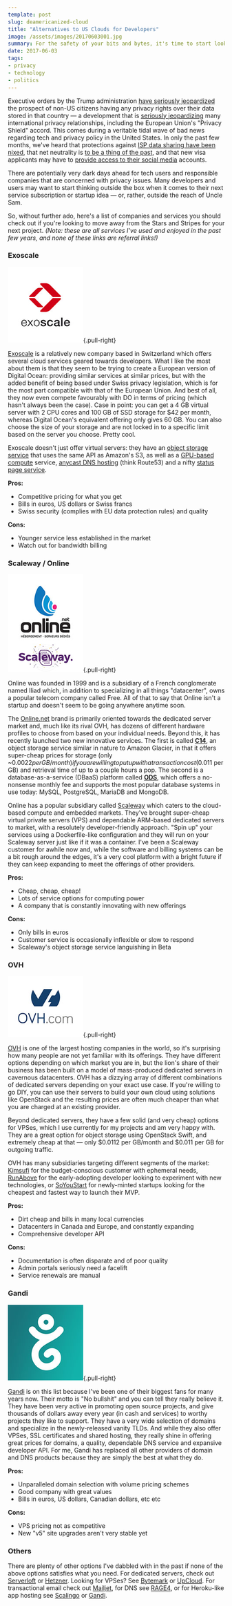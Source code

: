 ```yaml
---
template: post
slug: deamericanized-cloud
title: "Alternatives to US Clouds for Developers"
image: /assets/images/20170603001.jpg
summary: For the safety of your bits and bytes, it's time to start looking elsewhere.
date: 2017-06-03
tags:
- privacy
- technology
- politics
---
```


Executive orders by the Trump administration [have seriously jeopardized](https://techcrunch.com/2017/01/26/trump-order-strips-privacy-rights-from-non-u-s-citizens-could-nix-eu-us-data-flows/) the prospect of non-US citizens having any privacy rights over their data stored in that country &mdash; a development that is [seriously jeopardizing](https://www.euractiv.com/section/data-protection/news/meps-want-commission-to-toughen-up-privacy-shield-under-trump/) many international privacy relationships, including the European Union's "Privacy Shield" accord. This comes during a veritable tidal wave of bad news regarding tech and privacy policy in the United States. In only the past few months, we've heard that protections against [ISP data sharing have been nixed](http://money.cnn.com/2017/04/03/technology/internet-privacy-law-trump/index.html), that net neutrality is [to be a thing of the past](http://variety.com/2017/biz/news/donald-trump-net-neutrality-reversal-1202019819/), and that new visa applicants may have to [provide access to their social media](http://www.bbc.com/news/technology-40132506) accounts.

There are potentially very dark days ahead for tech users and responsible companies that are concerned with privacy issues. Many developers and users may want to start thinking outside the box when it comes to their next service subscription or startup idea &mdash; or, rather, outside the reach of Uncle Sam.

So, without further ado, here's a list of companies and services you should check out if you're looking to move away from the Stars and Stripes for your next project. *(Note: these are all services I've used and enjoyed in the past few years, and none of these links are referral links!)*

### Exoscale

![](/assets/images/20170603002.jpg){.pull-right}

[Exoscale](https://www.exoscale.ch) is a relatively new company based in Switzerland which offers several cloud services geared towards developers. What I like the most about them is that they seem to be trying to create a European version of Digital Ocean: providing similar services at similar prices, but with the added benefit of being based under Swiss privacy legislation, which is for the most part compatible with that of the European Union. And best of all, they now even compete favourably with DO in terms of pricing (which hasn't always been the case). Case in point: you can get a 4 GB virtual server with 2 CPU cores and 100 GB of SSD storage for $42 per month, whereas Digital Ocean's equivalent offering only gives 60 GB. You can also choose the size of your storage and are not locked in to a specific limit based on the server you choose. Pretty cool.

Exoscale doesn't just offer virtual servers: they have an [object storage service](https://www.exoscale.ch/object-storage/) that uses the same API as Amazon's S3, as well as a [GPU-based compute](https://www.exoscale.ch/gpu/) service, [anycast DNS hosting](https://www.exoscale.ch/dns/) (think Route53) and a nifty [status page service](https://www.exoscale.ch/runstatus/).

**Pros:**

* Competitive pricing for what you get
* Bills in euros, US dollars or Swiss francs
* Swiss security (complies with EU data protection rules) and quality

**Cons:**

* Younger service less established in the market
* Watch out for bandwidth billing

### Scaleway / Online

![](/assets/images/20170603003.jpg){.pull-right}

Online was founded in 1999 and is a subsidiary of a French conglomerate named Iliad which, in addition to specializing in all things "datacenter", owns a popular telecom company called Free. All of that to say that Online isn't a startup and doesn't seem to be going anywhere anytime soon.

The [Online.net](https://www.online.net/) brand is primarily oriented towards the dedicated server market and, much like its rival OVH, has dozens of different hardware profiles to choose from based on your individual needs. Beyond this, it has recently launched two new innovative services. The first is called [**C14**](https://www.online.net/en/c14), an object storage service similar in nature to Amazon Glacier, in that it offers super-cheap prices for storage (only ~$0.0022 per GB/month) if you are willing to put up with a transaction cost ($0.011 per GB) and retrieval time of up to a couple hours a pop. The second is a database-as-a-service (DBaaS) platform called [**ODS**](https://www.online.net/en/ods), which offers a no-nonsense monthly fee and supports the most popular database systems in use today: MySQL, PostgreSQL, MariaDB and MongoDB.

Online has a popular subsidiary called [Scaleway](https://www.scaleway.com) which caters to the cloud-based compute and embedded markets. They've brought super-cheap virtual private servers (VPS) and dependable ARM-based dedicated servers to market, with a resolutely developer-friendly approach. "Spin up" your services using a Dockerfile-like configuration and they will run on your Scaleway server just like if it was a container. I've been a Scaleway customer for awhile now and, while the software and billing systems can be a bit rough around the edges, it's a very cool platform with a bright future if they can keep expanding to meet the offerings of other providers.

**Pros:**

* Cheap, cheap, cheap!
* Lots of service options for computing power
* A company that is constantly innovating with new offerings

**Cons:**

* Only bills in euros
* Customer service is occasionally inflexible or slow to respond
* Scaleway's object storage service languishing in Beta

### OVH

![](/assets/images/20170603004.jpg){.pull-right}

[OVH](https://www.ovh.com) is one of the largest hosting companies in the world, so it's surprising how many people are not yet familiar with its offerings. They have different options depending on which market you are in, but the lion's share of their business has been built on a model of mass-produced dedicated servers in cavernous datacenters. OVH has a dizzying array of different combinations of dedicated servers depending on your exact use case. If you're willing to go DIY, you can use their servers to build your own cloud using solutions like OpenStack and the resulting prices are often much cheaper than what you are charged at an existing provider.

Beyond dedicated servers, they have a few solid (and very cheap) options for VPSes, which I use currently for my projects and am very happy with. They are a great option for object storage using OpenStack Swift, and extremely cheap at that &mdash; only $0.0112 per GB/month and $0.011 per GB for outgoing traffic.

OVH has many subsidiaries targeting different segments of the market: [Kimsufi](https://www.kimsufi.com/en/) for the budget-conscious customer with ephemeral needs, [RunAbove](https://www.runabove.com/) for the early-adopting developer looking to experiment with new technologies, or [SoYouStart](https://www.soyoustart.com/ca/en/) for newly-minted startups looking for the cheapest and fastest way to launch their MVP.

**Pros:**

* Dirt cheap and bills in many local currencies
* Datacenters in Canada and Europe, and constantly expanding
* Comprehensive developer API

**Cons:**

* Documentation is often disparate and of poor quality
* Admin portals seriously need a facelift
* Service renewals are manual

### Gandi

![](/assets/images/20170603005.jpg){.pull-right}

[Gandi](https://www.gandi.net/en) is on this list because I've been one of their biggest fans for many years now. Their motto is "No bullshit" and you can tell they really believe it. They have been very active in promoting open source projects, and give thousands of dollars away every year (in cash and services) to worthy projects they like to support. They have a very wide selection of domains and specialize in the newly-released vanity TLDs. And while they also offer VPSes, SSL certificates and shared hosting, they really shine in offering great prices for domains, a quality, dependable DNS service and expansive developer API. For me, Gandi has replaced all other providers of domain and DNS products because they are simply the best at what they do.

**Pros:**

* Unparalleled domain selection with volume pricing schemes
* Good company with great values
* Bills in euros, US dollars, Canadian dollars, etc etc

**Cons:**

* VPS pricing not as competitive
* New "v5" site upgrades aren't very stable yet

### Others

There are plenty of other options I've dabbled with in the past if none of the above options satisfies what you need. For dedicated servers, check out [Serverloft](http://serverloft.eu) or [Hetzner](https://www.hetzner.de/us/hosting/). Looking for VPSes? See [Bytemark](https://www.hetzner.de/us/hosting/) or [UpCloud](https://www.upcloud.com). For transactional email check out [Mailjet](https://www.mailjet.com), for DNS see [RAGE4](https://rage4.com), or for Heroku-like app hosting see [Scalingo](https://scalingo.com/pricing) or [Gandi](https://beta.gandi.net/en/simple-hosting).
